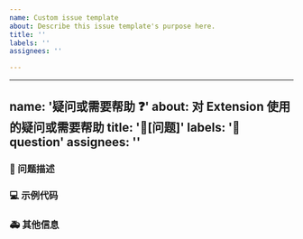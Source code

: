 ```yaml
---
name: Custom issue template
about: Describe this issue template's purpose here.
title: ''
labels: ''
assignees: ''

---
```


---
name: '疑问或需要帮助 ❓'
about: 对 Extension 使用的疑问或需要帮助
title: '🧐[问题]'
labels: '🧐question'
assignees: ''
---

### 🧐 问题描述

<!--
详细地描述问题，让大家都能理解
-->

### 💻 示例代码

<!--
如果你有解决方案，在这里清晰地阐述
-->

### 🚑 其他信息

<!--
如截图等其他信息可以贴在这里
-->
